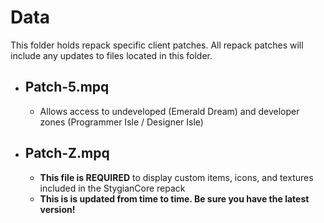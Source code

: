 # Data

This folder holds repack specific client patches. All repack patches will include any updates to files located in this folder.

- ## Patch-5.mpq

	- Allows access to undeveloped (Emerald Dream) and developer zones (Programmer Isle / Designer Isle)
  
- ## Patch-Z.mpq

	- **This file is REQUIRED** to display custom items, icons, and textures included in the StygianCore repack
	- **This is is updated from time to time. Be sure you have the latest version!**